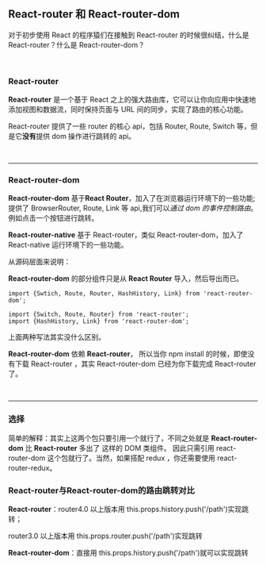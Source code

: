 ## React-router 和 React-router-dom

对于初步使用 React 的程序猿们在接触到 React-router 的时候很纠结，什么是 React-router？什么是 React-router-dom？

<br/>

### React-router

**React-router** 是一个基于 React 之上的强大路由库，它可以让你向应用中快速地添加视图和数据流，同时保持页面与 URL 间的同步，实现了路由的核心功能。

React-router 提供了一些 router 的核心 api，包括 Router, Route, Switch 等，但是它**没有**提供 dom 操作进行跳转的 api。

<br/>

---

### React-router-dom

**React-router-dom** 基于**React Router**，加入了在浏览器运行环境下的一些功能; 提供了 BrowserRouter, Route, Link 等 api,我们可以*通过 dom 的事件控制路由*。例如点击一个按钮进行跳转。

**React-router-native** 基于 React-router，类似 React-router-dom，加入了 React-native 运行环境下的一些功能。

从源码层面来说明：

**React-router-dom** 的部分组件只是从 **React Router** 导入，然后导出而已。

```
import {Swtich, Route, Router, HashHistory, Link} from 'react-router-dom';
```

```
import {Switch, Route, Router} from 'react-router';
import {HashHistory, Link} from 'react-router-dom';
```

上面两种写法其实没什么区别。

**React-router-dom** 依赖 **React-router**， 所以当你 npm install 的时候，即使没有下载 React-router ，其实 React-router-dom 已经为你下载完成 React-router 了。

<br/>

---

### 选择

简单的解释：其实上这两个包只要引用一个就行了，不同之处就是 **React-router-dom** 比 **React-router** 多出了 <Link> <BrowserRouter> 这样的 DOM 类组件。
因此只需引用 react-router-dom 这个包就行了。当然，如果搭配 redux ，你还需要使用 react-router-redux。

### **React-router**与**React-router-dom**的路由跳转对比

**React-router**：router4.0 以上版本用 this.props.history.push('/path')实现跳转；

router3.0 以上版本用 this.props.router.push('/path')实现跳转

**React-router-dom**：直接用 this.props.history.push('/path')就可以实现跳转

<br/>
